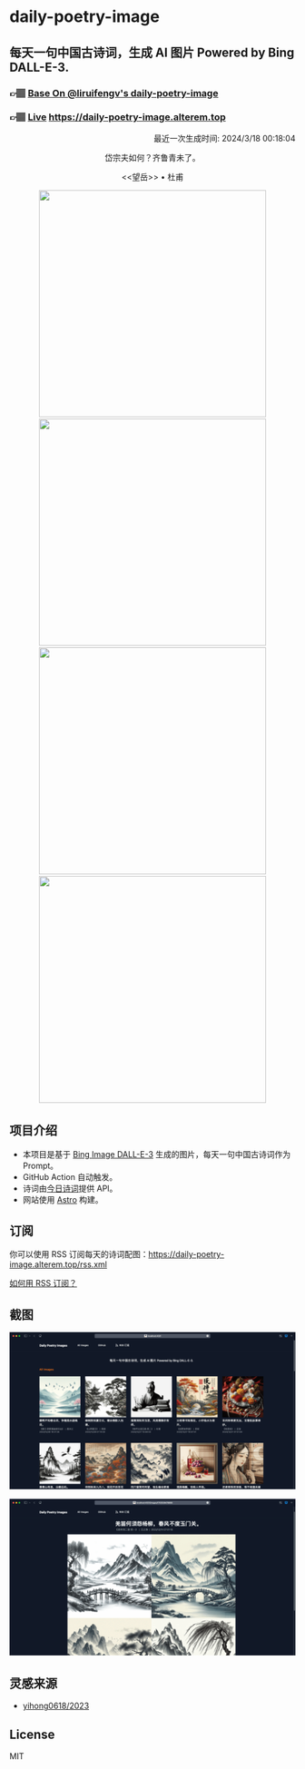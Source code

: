 
# daily-poetry-image

## 每天一句中国古诗词，生成 AI 图片 Powered by Bing DALL-E-3.

### 👉🏽 [Base On @liruifengv's daily-poetry-image](https://github.com/liruifengv/daily-poetry-image)

### 👉🏽 [Live](https://daily-poetry-image.alterem.top/) https://daily-poetry-image.alterem.top

<p align="right">
  最近一次生成时间: 2024/3/18 00:18:04
</p>
<p align="center">
岱宗夫如何？齐鲁青未了。
</p>
<p align="center">
<<望岳>> • 杜甫
</p>
<p align="center">
<img src="https://tse1.mm.bing.net/th/id/OIG3.oZ1lHRE7dSpb5ld5uCgr" height="400" width="400" />
<img src="https://tse4.mm.bing.net/th/id/OIG3.6O6NgSEODIpMaGY2Sxxj" height="400" width="400" />
<img src="https://tse2.mm.bing.net/th/id/OIG3.zbmvR1ie7yfneKfxFoDV" height="400" width="400" />
<img src="https://tse4.mm.bing.net/th/id/OIG3.zEFLqg9VTXNRLWt7T.7d" height="400" width="400" />
</p>

## 项目介绍

-   本项目是基于 [Bing Image DALL-E-3](https://www.bing.com/images/create) 生成的图片，每天一句中国古诗词作为 Prompt。
-   GitHub Action 自动触发。
-   诗词由[今日诗词](https://www.jinrishici.com/)提供 API。
-   网站使用 [Astro](https://astro.build) 构建。

## 订阅

你可以使用 RSS 订阅每天的诗词配图：https://daily-poetry-image.alterem.top/rss.xml

[如何用 RSS 订阅？](https://zhuanlan.zhihu.com/p/55026716)

## 截图

![图片列表](./screenshots/Snipaste_2023-12-28_21-00-26.png)

![图片详情](./screenshots/Snipaste_2023-12-28_21-00-53.png)

## 灵感来源

-   [yihong0618/2023](https://github.com/yihong0618/2023)

## License

MIT
